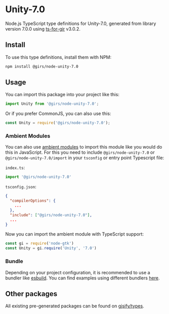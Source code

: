 
# Unity-7.0

Node.js TypeScript type definitions for Unity-7.0, generated from library version 7.0.0 using [ts-for-gir](https://github.com/gjsify/ts-for-gir) v3.0.2.


## Install

To use this type definitions, install them with NPM:
```bash
npm install @girs/node-unity-7.0
```

## Usage

You can import this package into your project like this:
```ts
import Unity from '@girs/node-unity-7.0';
```

Or if you prefer CommonJS, you can also use this:
```ts
const Unity = require('@girs/node-unity-7.0');
```

### Ambient Modules

You can also use [ambient modules](https://github.com/gjsify/ts-for-gir/tree/main/packages/cli#ambient-modules) to import this module like you would do this in JavaScript.
For this you need to include `@girs/node-unity-7.0` or `@girs/node-unity-7.0/import` in your `tsconfig` or entry point Typescript file:

`index.ts`:
```ts
import '@girs/node-unity-7.0'
```

`tsconfig.json`:
```json
{
  "compilerOptions": {
    ...
  },
  "include": ["@girs/node-unity-7.0"],
  ...
}
```

Now you can import the ambient module with TypeScript support: 

```ts
const gi = require('node-gtk')
const Unity = gi.require('Unity', '7.0')
```


### Bundle

Depending on your project configuration, it is recommended to use a bundler like [esbuild](https://esbuild.github.io/). You can find examples using different bundlers [here](https://github.com/gjsify/ts-for-gir/tree/main/examples).

## Other packages

All existing pre-generated packages can be found on [gjsify/types](https://github.com/gjsify/types).

